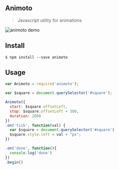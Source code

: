 ## Animoto
> Javascript utility for animations

![animoto demo](https://raw.github.com/joegesualdo/animoto/master/animoto-demo.gif)

## Install
```
$ npm install --save animoto
```

## Usage
```javascript
var Animoto = require('animoto');

var $square = document.querySelector('#square');

Animoto({
  start: $square.offsetLeft,
  stop: $square.offsetLeft + 300,
  duration: 2000 
})
.on('tick', function(val) {
  var $square = document.querySelector('#square')
  $square.style.left = val + "px";
})

.on('done', function(){
  console.log('done')
})
.begin()
```
